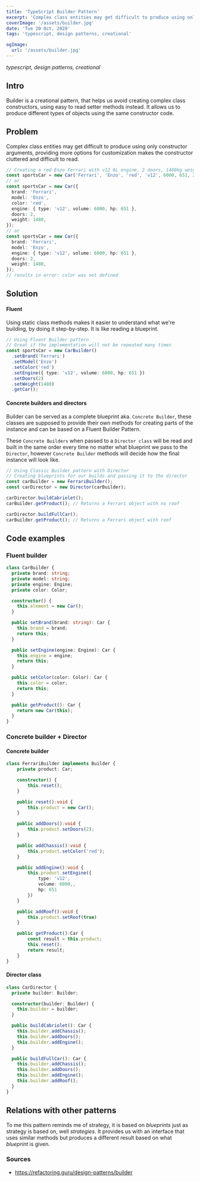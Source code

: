 ```yaml
---
title: 'TypeScript Builder Pattern'
excerpt: 'Complex class entities may get difficult to produce using only constructor arguments, providing more options for customization makes the constructor cluttered and difficult to read...'
coverImage: '/assets/builder.jpg'
date: 'Tue 20 Oct, 2020'
tags: 'typescript, design patterns, creational'

ogImage:
  url: '/assets/builder.jpg'
---
```


_typescript, design patterns, creational_

## Intro

Builder is a creational pattern, that helps us avoid creating complex class constructors, using easy to read setter methods instead. It allows us to produce different types of objects using the same constructor code.

## Problem

Complex class entities may get difficult to produce using only constructor arguments, providing more options for customization makes the constructor cluttered and difficult to read.

```ts
// Creating a red Enzo Ferrari with v12 6L engine, 2 doors, 1480kg weight and 651hp
const sportsCar = new Car('Ferrari', 'Enzo', 'red', 'v12', 6000, 651, 2, 1480);
// or
const sportsCar = new Car({
  brand: 'Ferrari',
  model: 'Enzo',
  color: 'red',
  engine: { type: 'v12', volume: 6000, hp: 651 },
  doors: 2,
  weight: 1480,
});
// or
const sportsCar = new Car({
  brand: 'Ferrari',
  model: 'Enzo',
  engine: { type: 'v12', volume: 6000, hp: 651 },
  doors: 2,
  weight: 1480,
});
// results in error: color was not defined
```

## Solution

#### Fluent

Using static class methods makes it easier to understand what we're building, by doing it step-by-step. It is like reading a blueprint.

```ts
// Using Fluent Builder pattern
// Great if the implementation will not be repeated many times
const sportsCar = new CarBuilder()
  .setBrand('Ferrari')
  .setModel('Enzo')
  .setColor('red')
  .setEngine({ type: 'v12', volume: 6000, hp: 651 })
  .setDoors(2)
  .setWeight(1480)
  .getCar();
```

#### Concrete builders and directors

Builder can be served as a complete blueprint aka. `Concrete Builder`, these classes are supposed to provide their own methods for creating parts of the instance and can be based on a Fluent Builder Pattern.

These `Concrete Builders` when passed to a `Director class` will be read and built in the same order every time no matter what blueprint we pass to the `Director`, however `Concrete Builder` methods will decide how the final instance will look like.

```ts
// Using Classic Builder pattern with Director
// Creating blueprints for our builds and passing it to the director
const carBuilder = new FerrariBuilder();
const carDirector = new Director(carBuilder);

carDirector.buildCabriolet();
carBuilder.getProduct(); // Returns a Ferrari object with no roof

carDirector.buildFullCar();
carBuilder.getProduct(); // Returns a Ferrari object with roof
```

## Code examples

### Fluent builder

```ts
class CarBuilder {
  private brand: string;
  private model: string;
  private engine: Engine;
  private color: Color;

  constructor() {
    this.element = new Car();
  }

  public setBrand(brand: string): Car {
    this.brand = brand;
    return this;
  }

  public setEngine(engine: Engine): Car {
    this.engine = engine;
    return this;
  }

  public setColor(color: Color): Car {
    this.color = color;
    return this;
  }

  public getProduct(): Car {
    return new Car(this);
  }
}
```

### Concrete builder + Director

#### Concrete builder

```ts
class FerrariBuilder implements Builder {
    private product: Car;

    constructor() {
        this.reset();
    }

    public reset():void {
        this.product = new Car();
    }

    public addDoors():void {
        this.product.setDoors(2);
    }

    public addChassis():void {
        this.product.setColor('red');
    }

    public addEngine():void {
        this.product.setEngine({
            type: 'v12',
            volume: 6000,,
            hp: 651
        })
    }

    public addRoof():void {
        this.product.setRoof(true)
    }

    public getProduct():Car {
        const result = this.product;
        this.reset();
        return result;
    }
}
```

#### Director class

```ts
class CarDirector {
  private builder: Builder;

  constructor(builder: Builder) {
    this.builder = builder;
  }

  public buildCabriolet(): Car {
    this.builder.addChassis();
    this.builder.addDoors();
    this.builder.addEngine();
  }

  public buildFullCar(): Car {
    this.builder.addChassis();
    this.builder.addDoors();
    this.builder.addEngine();
    this.builder.addRoof();
  }
}
```

## Relations with other patterns

To me this pattern reminds me of strategy, it is based on _blueprints_ just as strategy is based on, well _strategies_.
It provides us with an interface that uses similar methods but produces a different result based on what _blueprint_ is given.

### Sources

- https://refactoring.guru/design-patterns/builder
